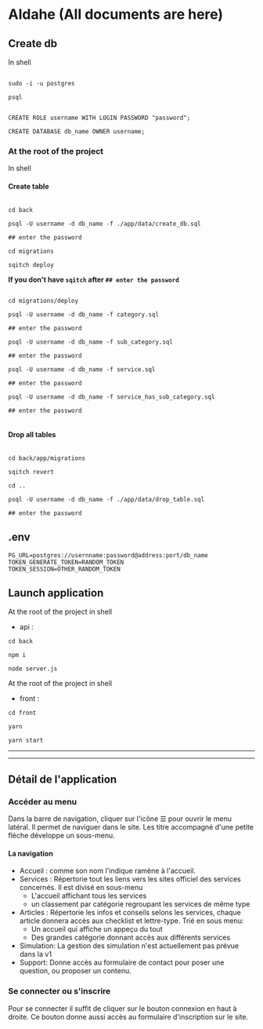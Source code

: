# Aldahe (All documents are here)

## Create db

In shell

```shell

sudo -i -u postgres

psql

```

```psql

CREATE ROLE username WITH LOGIN PASSWORD "password";

CREATE DATABASE db_name OWNER username;

```

### At the root of the project

In shell

#### Create table

```shell

cd back

psql -U username -d db_name -f ./app/data/create_db.sql

## enter the password

cd migrations

sqitch deploy

```

**If you don't have `sqitch` after `## enter the password`**

```shell

cd migrations/deploy

psql -U username -d db_name -f category.sql

## enter the password

psql -U username -d db_name -f sub_category.sql

## enter the password

psql -U username -d db_name -f service.sql

## enter the password

psql -U username -d db_name -f service_has_sub_category.sql

## enter the password


```

#### Drop all tables

```shell

cd back/app/migrations

sqitch revert

cd ..

psql -U username -d db_name -f ./app/data/drop_table.sql

## enter the password

```

## .env

```.env
PG_URL=postgres://usernname:password@address:port/db_name
TOKEN_GENERATE_TOKEN=RANDOM_TOKEN
TOKEN_SESSION=OTHER_RANDOM_TOKEN
```

## Launch application

At the root of the project in shell

* api :

```shell
cd back

npm i

node server.js
```

At the root of the project in shell

* front :

```shell
cd front

yarn

yarn start
```

-------------------------------

-------------------------------

## Détail de l'application

### Accéder au menu

Dans la barre de navigation, cliquer sur l'icône ☰ pour ouvrir le menu latéral. Il permet de naviguer dans le site. Les titre accompagné d'une petite flèche développe un sous-menu.

#### La navigation

- Accueil : comme son nom l'indique ramène à l'accueil.
- Services : Répertorie tout les liens vers les sites officiel des services concernés. Il est divisé en sous-menu
  - L'accueil affichant tous les services
  - un classement par catégorie regroupant les services de même type
- Articles : Répertorie les infos et conseils selons les services, chaque article donnera accès aux checklist et lettre-type. Trié en sous menu:
  - Un accueil qui affiche un appeçu du tout
  - Des grandes catégorie donnant accès aux différents services
- Simulation: La gestion des simulation n'est actuellement pas prévue dans la v1 
- Support: Donne accès au formulaire de contact pour poser une question, ou proposer un contenu.

### Se connecter ou s'inscrire

Pour se connecter il suffit de cliquer sur le bouton connexion en haut à droite.
Ce bouton donne aussi accès au formulaire d'inscription sur le site.
